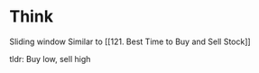 # Think
Sliding window 
Similar to [[121. Best Time to Buy and Sell Stock]]

tldr: Buy low, sell high 

